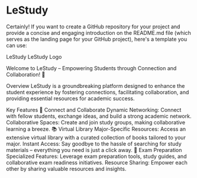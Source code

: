 # LeStudy

Certainly! If you want to create a GitHub repository for your project and provide a concise and engaging introduction on the README.md file (which serves as the landing page for your GitHub project), here's a template you can use:

LeStudy
LeStudy Logo

Welcome to LeStudy – Empowering Students through Connection and Collaboration! 🚀

Overview
LeStudy is a groundbreaking platform designed to enhance the student experience by fostering connections, facilitating collaboration, and providing essential resources for academic success.

Key Features
🔗 Connect and Collaborate
Dynamic Networking: Connect with fellow students, exchange ideas, and build a strong academic network.
Collaborative Spaces: Create and join study groups, making collaborative learning a breeze.
📚 Virtual Library
Major-Specific Resources: Access an extensive virtual library with a curated collection of books tailored to your major.
Instant Access: Say goodbye to the hassle of searching for study materials – everything you need is just a click away.
📆 Exam Preparation
Specialized Features: Leverage exam preparation tools, study guides, and collaborative exam readiness initiatives.
Resource Sharing: Empower each other by sharing valuable resources and insights.
